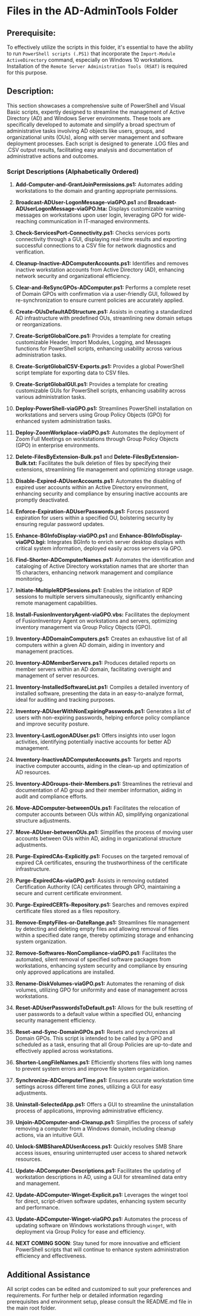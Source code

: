 # Files in the AD-AdminTools Folder
## Prerequisite:
To effectively utilize the scripts in this folder, it's essential to have the ability to run `PowerShell scripts (.PS1)` that incorporate the `Import-Module ActiveDirectory` command, especially on Windows 10 workstations. Installation of the `Remote Server Administration Tools (RSAT)` is required for this purpose.

## Description:
This section showcases a comprehensive suite of PowerShell and Visual Basic scripts, expertly designed to streamline the management of Active Directory (AD) and Windows Server environments. These tools are specifically developed to automate and simplify a broad spectrum of administrative tasks involving AD objects like users, groups, and organizational units (OUs), along with server management and software deployment processes. Each script is designed to generate .LOG files and .CSV output results, facilitating easy analysis and documentation of administrative actions and outcomes.

### Script Descriptions (Alphabetically Ordered)

1. **Add-Computer-and-GrantJoinPermissions.ps1:** Automates adding workstations to the domain and granting appropriate permissions.

2. **Broadcast-ADUser-LogonMessage-viaGPO.ps1** and **Broadcast-ADUserLogonMessage-viaGPO.hta:** Displays customizable warning messages on workstations upon user login, leveraging GPO for wide-reaching communication in IT-managed environments.

3. **Check-ServicesPort-Connectivity.ps1:** Checks services ports connectivity through a GUI, displaying real-time results and exporting successful connections to a CSV file for network diagnostics and verification.

4. **Cleanup-Inactive-ADComputerAccounts.ps1:** Identifies and removes inactive workstation accounts from Active Directory (AD), enhancing network security and organizational efficiency.

5. **Clear-and-ReSyncGPOs-ADComputer.ps1:** Performs a complete reset of Domain GPOs with confirmation via a user-friendly GUI, followed by re-synchronization to ensure current policies are accurately applied.

6. **Create-OUsDefaultADStructure.ps1:** Assists in creating a standardized AD infrastructure with predefined OUs, streamlining new domain setups or reorganizations.

7. **Create-ScriptGlobalCore.ps1:** Provides a template for creating customizable Header, Import Modules, Logging, and Messages functions for PowerShell scripts, enhancing usability across various administration tasks.

8. **Create-ScriptGlobalCSV-Exports.ps1:** Provides a global PowerShell script template for exporting data to CSV files.

9. **Create-ScriptGlobalGUI.ps1:** Provides a template for creating customizable GUIs for PowerShell scripts, enhancing usability across various administration tasks.

10. **Deploy-PowerShell-viaGPO.ps1:** Streamlines PowerShell installation on workstations and servers using Group Policy Objects (GPO) for enhanced system administration tasks.

11. **Deploy-ZoomWorkplace-viaGPO.ps1:** Automates the deployment of Zoom Full Meetings on workstations through Group Policy Objects (GPO) in enterprise environments.

12. **Delete-FilesByExtension-Bulk.ps1** and **Delete-FilesByExtension-Bulk.txt:** Facilitates the bulk deletion of files by specifying their extensions, streamlining file management and optimizing storage usage.

13. **Disable-Expired-ADUserAccounts.ps1:** Automates the disabling of expired user accounts within an Active Directory environment, enhancing security and compliance by ensuring inactive accounts are promptly deactivated.

14. **Enforce-Expiration-ADUserPasswords.ps1:** Forces password expiration for users within a specified OU, bolstering security by ensuring regular password updates.

15. **Enhance-BGInfoDisplay-viaGPO.ps1** and **Enhance-BGInfoDisplay-viaGPO.bgi:** Integrates BGInfo to enrich server desktop displays with critical system information, deployed easily across servers via GPO.

16. **Find-Shorter-ADComputerNames.ps1:** Automates the identification and cataloging of Active Directory workstation names that are shorter than 15 characters, enhancing network management and compliance monitoring.

17. **Initiate-MultipleRDPSessions.ps1:** Enables the initiation of RDP sessions to multiple servers simultaneously, significantly enhancing remote management capabilities.

18. **Install-FusionInventoryAgent-viaGPO.vbs:** Facilitates the deployment of FusionInventory Agent on workstations and servers, optimizing inventory management via Group Policy Objects (GPO).

19. **Inventory-ADDomainComputers.ps1:** Creates an exhaustive list of all computers within a given AD domain, aiding in inventory and management practices.

20. **Inventory-ADMemberServers.ps1:** Produces detailed reports on member servers within an AD domain, facilitating oversight and management of server resources.

21. **Inventory-InstalledSoftwareList.ps1:** Compiles a detailed inventory of installed software, presenting the data in an easy-to-analyze format, ideal for auditing and tracking purposes.

22. **Inventory-ADUserWithNonExpiringPasswords.ps1:** Generates a list of users with non-expiring passwords, helping enforce policy compliance and improve security posture.

23. **Inventory-LastLogonADUser.ps1:** Offers insights into user logon activities, identifying potentially inactive accounts for better AD management.

24. **Inventory-InactiveADComputerAccounts.ps1:** Targets and reports inactive computer accounts, aiding in the clean-up and optimization of AD resources.

25. **Inventory-ADGroups-their-Members.ps1:** Streamlines the retrieval and documentation of AD group and their member information, aiding in audit and compliance efforts.

26. **Move-ADComputer-betweenOUs.ps1:** Facilitates the relocation of computer accounts between OUs within AD, simplifying organizational structure adjustments.

27. **Move-ADUser-betweenOUs.ps1:** Simplifies the process of moving user accounts between OUs within AD, aiding in organizational structure adjustments.

28. **Purge-ExpiredCAs-Explicitly.ps1:** Focuses on the targeted removal of expired CA certificates, ensuring the trustworthiness of the certificate infrastructure.

29. **Purge-ExpiredCAs-viaGPO.ps1:** Assists in removing outdated Certification Authority (CA) certificates through GPO, maintaining a secure and current certificate environment.

30. **Purge-ExpiredCERTs-Repository.ps1:** Searches and removes expired certificate files stored as a files repository.

31. **Remove-EmptyFiles-or-DateRange.ps1:** Streamlines file management by detecting and deleting empty files and allowing removal of files within a specified date range, thereby optimizing storage and enhancing system organization.

32. **Remove-Softwares-NonCompliance-viaGPO.ps1:** Facilitates the automated, silent removal of specified software packages from workstations, enhancing system security and compliance by ensuring only approved applications are installed.

33. **Rename-DiskVolumes-viaGPO.ps1:** Automates the renaming of disk volumes, utilizing GPO for uniformity and ease of management across workstations.

34. **Reset-ADUserPasswordsToDefault.ps1:** Allows for the bulk resetting of user passwords to a default value within a specified OU, enhancing security management efficiency.

35. **Reset-and-Sync-DomainGPOs.ps1:** Resets and synchronizes all Domain GPOs. This script is intended to be called by a GPO and scheduled as a task, ensuring that all Group Policies are up-to-date and effectively applied across workstations.

36. **Shorten-LongFileNames.ps1:** Efficiently shortens files with long names to prevent system errors and improve file system organization.

37. **Synchronize-ADComputerTime.ps1:** Ensures accurate workstation time settings across different time zones, utilizing a GUI for easy adjustments.

38. **Uninstall-SelectedApp.ps1:** Offers a GUI to streamline the uninstallation process of applications, improving administrative efficiency.

39. **Unjoin-ADComputer-and-Cleanup.ps1:** Simplifies the process of safely removing a computer from a Windows domain, including cleanup actions, via an intuitive GUI.

40. **Unlock-SMBShareADUserAccess.ps1:** Quickly resolves SMB Share access issues, ensuring uninterrupted user access to shared network resources.

41. **Update-ADComputer-Descriptions.ps1:** Facilitates the updating of workstation descriptions in AD, using a GUI for streamlined data entry and management.

42. **Update-ADComputer-Winget-Explicit.ps1:** Leverages the winget tool for direct, script-driven software updates, enhancing system security and performance.

43. **Update-ADComputer-Winget-viaGPO.ps1:** Automates the process of updating software on Windows workstations through `winget`, with deployment via Group Policy for ease and efficiency.

44. **NEXT COMING SOON**: Stay tuned for more innovative and efficient PowerShell scripts that will continue to enhance system administration efficiency and effectiveness.

## Additional Assistance
All script codes can be edited and customized to suit your preferences and requirements. For further help or detailed information regarding prerequisites and environment setup, please consult the README.md file in the main root folder.
